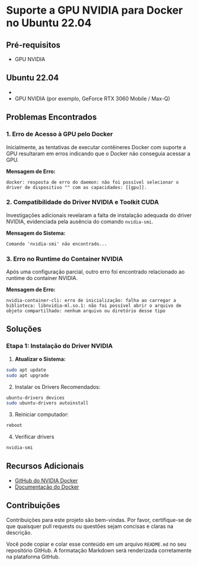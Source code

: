 # Suporte a GPU NVIDIA para Docker no Ubuntu 22.04

## Pré-requisitos
- GPU NVIDIA

## Ubuntu 22.04
- 
- GPU NVIDIA (por exemplo, GeForce RTX 3060 Mobile / Max-Q)

## Problemas Encontrados

### 1. Erro de Acesso à GPU pelo Docker
Inicialmente, as tentativas de executar contêineres Docker com suporte a GPU resultaram em erros indicando que o Docker não conseguia acessar a GPU.

**Mensagem de Erro:**
```shell
docker: resposta de erro do daemon: não foi possível selecionar o driver de dispositivo "" com as capacidades: [[gpu]].
```

### 2. Compatibilidade do Driver NVIDIA e Toolkit CUDA
Investigações adicionais revelaram a falta de instalação adequada do driver NVIDIA, evidenciada pela ausência do comando `nvidia-smi`.

**Mensagem do Sistema:**
```shell
Comando 'nvidia-smi' não encontrado...
```

### 3. Erro no Runtime do Container NVIDIA
Após uma configuração parcial, outro erro foi encontrado relacionado ao runtime do container NVIDIA.

**Mensagem de Erro:**
```shell
nvidia-container-cli: erro de inicialização: falha ao carregar a biblioteca: libnvidia-ml.so.1: não foi possível abrir o arquivo de objeto compartilhado: nenhum arquivo ou diretório desse tipo
```

## Soluções

### Etapa 1: Instalação do Driver NVIDIA
1. **Atualizar o Sistema:**
```bash
sudo apt update
sudo apt upgrade
```

2. Instalar os Drivers Recomendados:
```bash
ubuntu-drivers devices
sudo ubuntu-drivers autoinstall
```

3. Reiniciar computador:
```bash
reboot
```

4. Verificar drivers
```bash
nvidia-smi
```

## Recursos Adicionais

- [GitHub do NVIDIA Docker](https://github.com/NVIDIA/nvidia-docker)
- [Documentação do Docker](https://docs.docker.com/)

## Contribuições

Contribuições para este projeto são bem-vindas. Por favor, certifique-se de que quaisquer pull requests ou questões sejam concisas e claras na descrição.


Você pode copiar e colar esse conteúdo em um arquivo `README.md` no seu repositório GitHub. A formatação Markdown será renderizada corretamente na plataforma GitHub.
